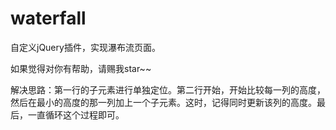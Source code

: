 # waterfall
自定义jQuery插件，实现瀑布流页面。

如果觉得对你有帮助，请赐我star~~

解决思路：第一行的子元素进行单独定位。第二行开始，开始比较每一列的高度，然后在最小的高度的那一列加上一个子元素。这时，记得同时更新该列的高度。最后，一直循环这个过程即可。
